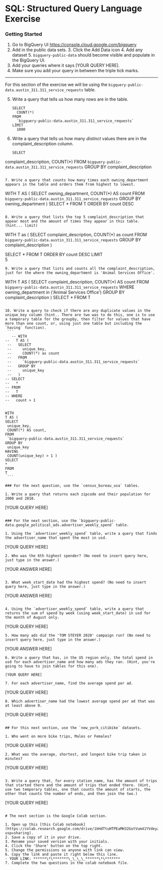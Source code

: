 # SQL: Structured Query Language Exercise

### Getting Started

1. Go to BigQuery UI https://console.cloud.google.com/bigquery
2. Add in the public data sets. 3. Click the Add Data icon 4. Add any dataset 5. `bigquery-public-data` should become visible and populate in the BigQuery UI.
3. Add your queries where it says [YOUR QUERY HERE].
4. Make sure you add your query in between the triple tick marks.

---

For this section of the exercise we will be using the `bigquery-public-data.austin_311.311_service_requests` table.

5. Write a query that tells us how many rows are in the table.
   ```
   SELECT
     COUNT(*)
   FROM
     `bigquery-public-data.austin_311.311_service_requests`
   LIMIT
     1000 
   ```

6. Write a query that tells us how many _distinct_ values there are in the complaint_description column.

   ```
   SELECT
  complaint_description,
  COUNT(*)
FROM
  `bigquery-public-data.austin_311.311_service_requests`
GROUP BY
  complaint_description	

   ```

7. Write a query that counts how many times each owning_department appears in the table and orders them from highest to lowest.

   ```
   WITH
  T AS (
  SELECT
    owning_department,
    COUNT(*) AS count
  FROM
    `bigquery-public-data.austin_311.311_service_requests`
  GROUP BY
    owning_department )
SELECT
  *
FROM
  T
ORDER BY 
 count DESC
   ```

8. Write a query that lists the top 5 complaint_description that appear most and the amount of times they appear in this table. (hint... limit)
   ```
   WITH T as (
SELECT
  complaint_description,
  COUNT(*) as count
FROM
  `bigquery-public-data.austin_311.311_service_requests`
GROUP BY 
  complaint_description 
 )
 
SELECT 
  *
FROM 
  T
ORDER BY 
  count DESC 
LIMIT  
  5
   ```
9. Write a query that lists and counts all the complaint_description, just for the where the owning_department is 'Animal Services Office'.

   ```
   WITH
  T AS (
  SELECT
    complaint_description,
    COUNT(*) AS count
  FROM
    `bigquery-public-data.austin_311.311_service_requests`
  WHERE 
    owning_department in ('Animal Services Office')
  GROUP BY 
    complaint_description  )
SELECT
  *
FROM
  T
   ```

10. Write a query to check if there are any duplicate values in the unique_key column (hint.. There are two was to do this, one is to use a temporary table for the groupby, then filter for values that have more than one count, or, using just one table but including the `having` function).
    ```
      -- WITH
  --   T AS (
    --   SELECT
    --     unique_key,
    --     COUNT(*) as count
    --   FROM
    --     `bigquery-public-data.austin_311.311_service_requests`
    --   GROUP BY
    --     unique_key
    --   )
  -- SELECT
  --   *
  -- FROM
  --   T
  -- WHERE
  --   count > 1
  
  
WITH
  T AS (
  SELECT
    unique_key,
    COUNT(*) AS count,
  FROM
    `bigquery-public-data.austin_311.311_service_requests`
  GROUP BY
    unique_key
  HAVING
    COUNT(unique_key) > 1 )
SELECT
  *
FROM
  T
    ```

### For the next question, use the `census_bureau_usa` tables.

1. Write a query that returns each zipcode and their population for 2000 and 2010.
   ```
   [YOUR QUERY HERE]
   ```

### For the next section, use the `bigquery-public-data.google_political_ads.advertiser_weekly_spend` table.

1. Using the `advertiser_weekly_spend` table, write a query that finds the advertiser_name that spent the most in usd.
   ```
   [YOUR QUERY HERE]
   ```
2. Who was the 6th highest spender? (No need to insert query here, just type in the answer.)

   ```
   [YOUR ANSWER HERE]
   ```

3. What week_start_date had the highest spend? (No need to insert query here, just type in the answer.)

   ```
   [YOUR ANSWER HERE]
   ```

4. Using the `advertiser_weekly_spend` table, write a query that returns the sum of spend by week (using week_start_date) in usd for the month of August only.
   ```
   [YOUR QUERY HERE]
   ```
5. How many ads did the 'TOM STEYER 2020' campaign run? (No need to insert query here, just type in the answer.)
   ```
   [YOUR ANSWER HERE]
   ```
6. Write a query that has, in the US region only, the total spend in usd for each advertiser_name and how many ads they ran. (Hint, you're going to have to join tables for this one).
   ```
   	[YOUR QUERY HERE]
   ```
7. For each advertiser_name, find the average spend per ad.
   ```
   [YOUR QUERY HERE]
   ```
8. Which advertiser_name had the lowest average spend per ad that was at least above 0.
   ```
   [YOUR QUERY HERE]
   ```

## For this next section, use the `new_york_citibike` datasets.

1. Who went on more bike trips, Males or Females?
   ```
   [YOUR QUERY HERE]
   ```
2. What was the average, shortest, and longest bike trip taken in minutes?

   ```
   [YOUR QUERY HERE]
   ```

3. Write a query that, for every station_name, has the amount of trips that started there and the amount of trips that ended there. (Hint, use two temporary tables, one that counts the amount of starts, the other that counts the number of ends, and then join the two.)
   ```
   [YOUR QUERY HERE]
   ```

# The next section is the Google Colab section.

1. Open up this [this Colab notebook](https://colab.research.google.com/drive/1kHdTtuHTPEaMH32GotVum41YVdeyzQ74?usp=sharing).
2. Save a copy of it in your drive.
3. Rename your saved version with your initials.
4. Click the 'Share' button on the top right.
5. Change the permissions so anyone with link can view.
6. Copy the link and paste it right below this line.
   - YOUR LINK: ******\*\*******\_\_\_\_******\*\*******
7. Complete the two questions in the colab notebook file.
